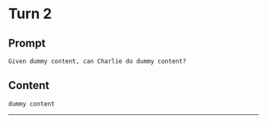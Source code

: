 # Turn 2

## Prompt

```
Given dummy content, can Charlie do dummy content?
```

## Content

```
dummy content
```
---